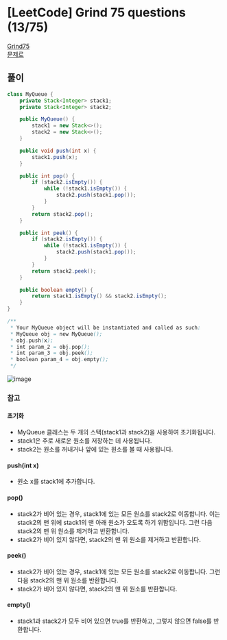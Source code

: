 # [LeetCode] Grind 75 questions (13/75)
<a href="https://www.techinterviewhandbook.org/grind75" target="_blank">Grind75</a>  
<a href="https://leetcode.com/problems/implement-queue-using-stacks/description/" target="_blank">문제로</a>

## 풀이
```java
class MyQueue {
    private Stack<Integer> stack1;
    private Stack<Integer> stack2;

    public MyQueue() {
        stack1 = new Stack<>();
        stack2 = new Stack<>();
    }

    public void push(int x) {
        stack1.push(x);
    }

    public int pop() {
        if (stack2.isEmpty()) {
            while (!stack1.isEmpty()) {
                stack2.push(stack1.pop());
            }
        }
        return stack2.pop();
    }

    public int peek() {
        if (stack2.isEmpty()) {
            while (!stack1.isEmpty()) {
                stack2.push(stack1.pop());
            }
        }
        return stack2.peek();
    }

    public boolean empty() {
        return stack1.isEmpty() && stack2.isEmpty();
    }
}

/**
 * Your MyQueue object will be instantiated and called as such:
 * MyQueue obj = new MyQueue();
 * obj.push(x);
 * int param_2 = obj.pop();
 * int param_3 = obj.peek();
 * boolean param_4 = obj.empty();
 */
```

![image](https://github.com/nullnull-kim/nullnull-kim.github.io/assets/77221161/d36dbd67-71e8-4c4e-9ae7-41800ad9d0ad)

### 참고
#### 초기화
- MyQueue 클래스는 두 개의 스택(stack1과 stack2)을 사용하여 초기화됩니다.
- stack1은 주로 새로운 원소를 저장하는 데 사용됩니다.
- stack2는 원소를 꺼내거나 앞에 있는 원소를 볼 때 사용됩니다.

#### push(int x)
- 원소 x를 stack1에 추가합니다.  
#### pop()
- stack2가 비어 있는 경우, stack1에 있는 모든 원소를 stack2로 이동합니다. 이는 stack2의 맨 위에 stack1의 맨 아래 원소가 오도록 하기 위함입니다. 그런 다음 stack2의 맨 위 원소를 제거하고 반환합니다.
- stack2가 비어 있지 않다면, stack2의 맨 위 원소를 제거하고 반환합니다.  
#### peek()
- stack2가 비어 있는 경우, stack1에 있는 모든 원소를 stack2로 이동합니다. 그런 다음 stack2의 맨 위 원소를 반환합니다.
- stack2가 비어 있지 않다면, stack2의 맨 위 원소를 반환합니다.  
#### empty()
- stack1과 stack2가 모두 비어 있으면 true를 반환하고, 그렇지 않으면 false를 반환합니다.